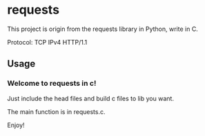 # requests

This project is origin from the requests library in Python, write in C.

Protocol: TCP IPv4 HTTP/1.1

## Usage

### Welcome to requests in c!

Just include the head files and build c files to lib you want.

The main function is in requests.c.

Enjoy!
